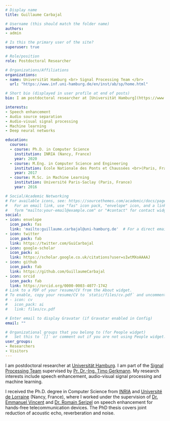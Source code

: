 ```yaml
---
# Display name
title: Guillaume Carbajal

# Username (this should match the folder name)
authors:
- admin

# Is this the primary user of the site?
superuser: true

# Role/position
role: Postdoctoral Researcher

# Organizations/Affiliations
organizations:
- name: Universität Hamburg <br> Signal Processing Team </br>
  url: "https://www.inf.uni-hamburg.de/en/inst/ab/sp/home.html"

# Short bio (displayed in user profile at end of posts)
bio: I am postdoctoral researcher at [Universität Hamburg](https://www.uni-hamburg.de/). I am part of the [Signal Processing Team](https://www.inf.uni-hamburg.de/en/inst/ab/sp/home.html) supervised by [Pr. Dr.-Ing. Timo Gerkmann](https://www.inf.uni-hamburg.de/en/inst/ab/sp/people/gerkmann.html). My research interests include speech enhancement, audio-visual signal processing and machine learning. <br> I received the Ph.D. degree in Computer Science from [INRIA](https://www.inria.fr/fr/centre-inria-nancy-grand-est) and [Université de Lorraine](http://www.univ-lorraine.fr/) (Nancy, France), where I worked under the supervision of [Dr. Emmanuel Vincent](https://members.loria.fr/EVincent/) and [Dr. Romain Serizel](https://members.loria.fr/RSerizel/) on speech enhancement for hands-free telecommunication devices. The PhD thesis covers joint reduction of acoustic echo, reverberation and noise. </br>

interests:
- Speech enhancement
- Audio source separation
- Audio-visual signal processing
- Machine learning
- Deep neural networks

education:
  courses:
  - course: Ph.D. in Computer Science
    institution: INRIA (Nancy, France)
    year: 2020
  - course: M.Eng. in Computer Science and Engineering
    institution: Ecole Nationale des Ponts et Chaussées <br>(Paris, France)</br>
    year: 2017
  - course: M.Sc. in Machine Learning
    institution: Université Paris-Saclay (Paris, France)
    year: 2016

# Social/Academic Networking
# For available icons, see: https://sourcethemes.com/academic/docs/page-builder/#icons
#   For an email link, use "fas" icon pack, "envelope" icon, and a link in the
#   form "mailto:your-email@example.com" or "#contact" for contact widget.
social:
- icon: envelope
  icon_pack: fas
  link: 'mailto:guillaume.carbajal@uni-hamburg.de'  # For a direct email link, use "mailto:test@example.org".
- icon: twitter
  icon_pack: fab
  link: https://twitter.com/GuiCarbajal
- icon: google-scholar
  icon_pack: ai
  link: https://scholar.google.co.uk/citations?user=sIwtMXoAAAAJ
- icon: github
  icon_pack: fab
  link: https://github.com/GuillaumeCarbajal
- icon: orcid
  icon_pack: fab
  link: https://orcid.org/0000-0003-4077-1742
# Link to a PDF of your resume/CV from the About widget.
# To enable, copy your resume/CV to `static/files/cv.pdf` and uncomment the lines below.
# - icon: cv
#   icon_pack: ai
#   link: files/cv.pdf

# Enter email to display Gravatar (if Gravatar enabled in Config)
email: ""

# Organizational groups that you belong to (for People widget)
#   Set this to `[]` or comment out if you are not using People widget.
user_groups:
- Researchers
- Visitors
---
```

I am postdoctoral researcher at [Universität Hamburg](https://www.uni-hamburg.de/). I am part of the [Signal Processing Team](https://www.inf.uni-hamburg.de/en/inst/ab/sp/home.html) supervised by [Pr. Dr.-Ing. Timo Gerkmann](https://www.inf.uni-hamburg.de/en/inst/ab/sp/people/gerkmann.html). My research interests include speech enhancement, audio-visual signal processing and machine learning.

I received the Ph.D. degree in Computer Science from [INRIA](https://www.inria.fr/fr/centre-inria-nancy-grand-est) and [Université de Lorraine](http://www.univ-lorraine.fr/) (Nancy, France), where I worked under the supervision of [Dr. Emmanuel Vincent](https://members.loria.fr/EVincent/) and [Dr. Romain Serizel](https://members.loria.fr/RSerizel/) on speech enhancement for hands-free telecommunication devices. The PhD thesis covers joint reduction of acoustic echo, reverberation and noise.